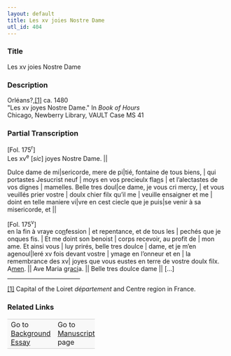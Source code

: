 ```yaml
---  
layout: default  
title: Les xv joies Nostre Dame  
utl_id: 404
---
```


### Title

Les xv joies Nostre Dame

### Description

<p>Orléans?,<a href="#_ftn1" name="_ftnref1" title="" id="_ftnref1">[1]</a> ca. 1480<br />
"Les xv joyes Nostre Dame." In <em>Book of Hours </em> <br />
Chicago, Newberry Library, VAULT Case MS 41</p>



### Partial Transcription

<p>[Fol. 175<sup>r</sup>]<br />
Les xv<sup>e</sup> [<em>sic</em>] joyes Nostre Dame. ||</p>
<p>Dulce dame de mi|sericorde, mere de pi|tié, fontaine de tous biens, | qui portastes Jesucrist neuf | moys en vos precieulx fla<u>n</u>s | et l’alectastes de vos dignes | mamelles. Belle tres doul|ce dame, je vous cri mercy, | et vous veuillés prier vostre | doulx chier filx qu’il me | veuille ensaigner et me | doint en telle maniere vi|vre en cest ciecle que je puis|se venir à sa misericorde, et || </p>
<p>[Fol. 175<sup>v</sup>]<br />
en la fin à vraye co<u>n</u>fession | et repentance, et de tous les | pechés que je onques fis. | Et me doint son benoist | corps recevoir, au profit de | mon ame. Et ainsi vous | luy prirés, belle tres doulce | dame, et je m’en agenoul|leré xv fois devant vostre | ymage en l’onneur et en | la remembrance des xv| joyes que vous eustes en terre de vostre doulx filx. A<u>men</u>. || Ave Maria gr<u>aci</u>a. || Belle tres doulce dame || […]</p>
<div>
<hr align="left" size="1" width="33%" /><div id="ftn1"><a href="#_ftnref1" name="_ftn1" title="" id="_ftn1">[1]</a> Capital of the Loiret <em>département</em> and Centre region in France.

</div>
</div>


### Related Links

<table border="0.5" cellpadding="1" cellspacing="1" style="width: 200px; background-color:#F8F8F8;">
    <tbody style="border-color:#ccc">
        <tr style="border-color:#ccc">
            <td>Go to <a href="https://french.newberry.t-pen.org/essay/404" target="_blank">Background Essay</a></td>
            <td>Go to <a href="https://french.newberry.t-pen.org/www/record.html?id=404" target="_blank">Manuscript</a> page</td>
        </tr>
    </tbody>
</table>
